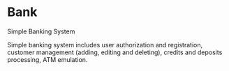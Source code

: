 # Bank
Simple Banking System

Simple banking system includes user authorization and registration, customer management (adding, editing and deleting), credits and deposits processing, ATM emulation.
